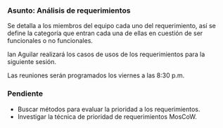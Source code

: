 ### Asunto: Análisis de requerimientos

Se detalla a los miembros del equipo cada uno del requerimiento, así se define la categoría que entran cada una de ellas en cuestión de ser funcionales o no funcionales.

Ian Aguilar realizará los casos de usos de los requerimientos para la siguiente sesión.

Las reuniones serán programados los viernes a las 8:30 p.m.

### Pendiente
+ Buscar métodos para evaluar la prioridad a los requerimientos.
+ Investigar la técnica de prioridad de requerimientos MosCoW.
